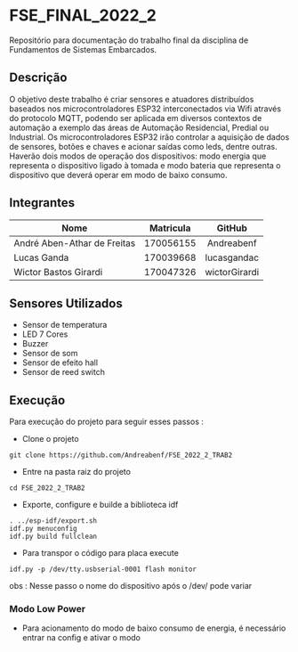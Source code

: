 # FSE_FINAL_2022_2

Repositório para documentação do trabalho final da disciplina de Fundamentos de Sistemas Embarcados.

## Descrição

O objetivo deste trabalho é criar sensores e atuadores distribuídos baseados nos microcontroladores ESP32 interconectados via Wifi através do protocolo MQTT, podendo ser aplicada em diversos contextos de automação a exemplo das áreas de Automação Residencial, Predial ou Industrial.
Os microcontroladores ESP32 irão controlar a aquisição de dados de sensores, botões e chaves e acionar saídas como leds, dentre outras. Haverão dois modos de operação dos dispositivos: modo energia que representa o dispositivo ligado à tomada e modo bateria que representa o dispositivo que deverá operar em modo de baixo consumo.

## Integrantes

**Nome** | **Matricula** | **GitHub** 
---------|:-------------:|:----------:
André Aben-Athar de Freitas | 170056155 | Andreabenf
Lucas Ganda | 170039668 | lucasgandac
Wictor Bastos Girardi | 170047326 | wictorGirardi   

## Sensores Utilizados
- Sensor de temperatura
- LED 7 Cores
- Buzzer
- Sensor de som 
- Sensor de efeito hall
- Sensor de reed switch

## Execução
Para execução do projeto para seguir esses passos :

- Clone o projeto
```
git clone https://github.com/Andreabenf/FSE_2022_2_TRAB2
```

- Entre na pasta raiz do projeto
```
cd FSE_2022_2_TRAB2
```
- Exporte, configure e builde a biblioteca idf
```
. ../esp-idf/export.sh
idf.py menuconfig
idf.py build fullclean
```

- Para transpor o código para placa execute 
```
idf.py -p /dev/tty.usbserial-0001 flash monitor
```
obs : Nesse passo o nome do dispositivo após o /dev/ pode variar

### Modo Low Power

- Para acionamento do modo de baixo consumo de energia, é necessário entrar na config e ativar o modo
